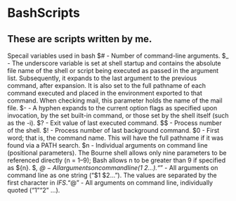 # BashScripts
These are scripts written by me.
-------

Specail variables used in bash
$#	- Number of command-line arguments.
$_	- The underscore variable is set at shell startup and contains the absolute file name of the shell or script being executed as passed in the argument list. Subsequently, it         expands to the last argument to the previous command, after expansion. It is also set to the full pathname of each command executed and placed in the environment exported to       that command. When checking mail, this parameter holds the name of the mail file.
$-	- A hyphen expands to the current option flags as specified upon invocation, by the set built-in command, or those set by the shell itself (such as the -i).
$?	- Exit value of last executed command.
$$	  - Process number of the shell.
$!	- Process number of last background command.
$0	- First word; that is, the command name. This will have the full pathname if it was found via a PATH search.
$n	- Individual arguments on command line (positional parameters). The Bourne shell allows only nine parameters to be referenced directly (n = 1–9); Bash allows n to be greater         than 9 if specified as ${n}.
$*, $@	- All arguments on command line ($1 $2 …).
“$*”	- All arguments on command line as one string (“$1 $2…”). The values are separated by the first character in $IFS.
“$@”	- All arguments on command line, individually quoted (“$1” “$2” …).
